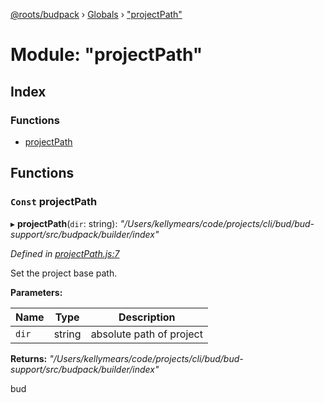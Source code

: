 [@roots/budpack](../README.md) › [Globals](../globals.md) › ["projectPath"](_projectpath_.md)

# Module: "projectPath"

## Index

### Functions

* [projectPath](_projectpath_.md#const-projectpath)

## Functions

### `Const` projectPath

▸ **projectPath**(`dir`: string): *"/Users/kellymears/code/projects/cli/bud/bud-support/src/budpack/builder/index"*

*Defined in [projectPath.js:7](https://github.com/roots/bud-support/blob/5f43850/src/budpack/builder/api/projectPath.js#L7)*

Set the project base path.

**Parameters:**

Name | Type | Description |
------ | ------ | ------ |
`dir` | string | absolute path of project |

**Returns:** *"/Users/kellymears/code/projects/cli/bud/bud-support/src/budpack/builder/index"*

bud
